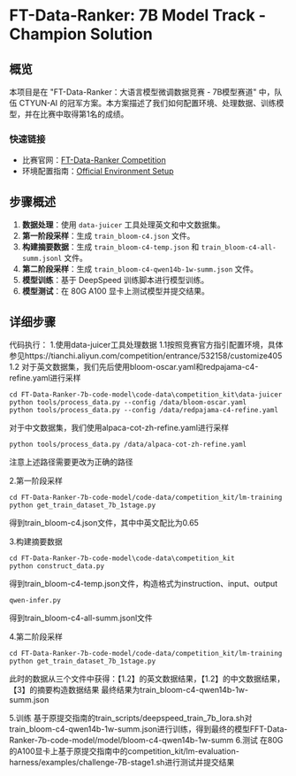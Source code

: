 # FT-Data-Ranker: 7B Model Track - Champion Solution

## 概览

本项目是在 "FT-Data-Ranker：大语言模型微调数据竞赛 - 7B模型赛道" 中，队伍 CTYUN-AI 的冠军方案。本方案描述了我们如何配置环境、处理数据、训练模型，并在比赛中取得第1名的成绩。

### 快速链接

- 比赛官网：[FT-Data-Ranker Competition](https://tianchi.aliyun.com/competition/entrance/532158)
- 环境配置指南：[Official Environment Setup](https://tianchi.aliyun.com/competition/entrance/532158/customize405)

## 步骤概述

1. **数据处理**：使用 `data-juicer` 工具处理英文和中文数据集。
2. **第一阶段采样**：生成 `train_bloom-c4.json` 文件。
3. **构建摘要数据**：生成 `train_bloom-c4-temp.json` 和 `train_bloom-c4-all-summ.jsonl` 文件。
4. **第二阶段采样**：生成 `train_bloom-c4-qwen14b-1w-summ.json` 文件。
5. **模型训练**：基于 DeepSpeed 训练脚本进行模型训练。
6. **模型测试**：在 80G A100 显卡上测试模型并提交结果。

## 详细步骤

代码执行：
1.使用data-juicer工具处理数据
1.1按照竞赛官方指引配置环境，具体参见https://tianchi.aliyun.com/competition/entrance/532158/customize405
1.2
对于英文数据集，我们先后使用bloom-oscar.yaml和redpajama-c4-refine.yaml进行采样
```
cd FT-Data-Ranker-7b-code-model\code-data\competition_kit\data-juicer
python tools/process_data.py --config /data/bloom-oscar.yaml
python tools/process_data.py --config /data/redpajama-c4-refine.yaml
```
对于中文数据集，我们使用alpaca-cot-zh-refine.yaml进行采样
```
python tools/process_data.py /data/alpaca-cot-zh-refine.yaml
```
注意上述路径需要更改为正确的路径

2.第一阶段采样
```
cd FT-Data-Ranker-7b-code-model/code-data/competition_kit/lm-training
python get_train_dataset_7b_1stage.py
```
得到train_bloom-c4.json文件，其中中英文配比为0.65

3.构建摘要数据
```
cd FT-Data-Ranker-7b-code-model\code-data\competition_kit
python construct_data.py
```
得到train_bloom-c4-temp.json文件，构造格式为instruction、input、output
```
qwen-infer.py
```
得到train_bloom-c4-all-summ.jsonl文件

4.第二阶段采样
```
cd FT-Data-Ranker-7b-code-model/code-data/competition_kit/lm-training
python get_train_dataset_7b_1stage.py
```
此时的数据从三个文件中获得：【1.2】的英文数据结果，【1.2】的中文数据结果，【3】的摘要构造数据结果
最终结果为train_bloom-c4-qwen14b-1w-summ.json

5.训练
基于原提交指南的train_scripts/deepspeed_train_7b_lora.sh对train_bloom-c4-qwen14b-1w-summ.json进行训练，得到最终的模型FFT-Data-Ranker-7b-code-model/model/bloom-c4-qwen14b-1w-summ
6.测试
在80G的A100显卡上基于原提交指南中的competition_kit/lm-evaluation-harness/examples/challenge-7B-stage1.sh进行测试并提交结果